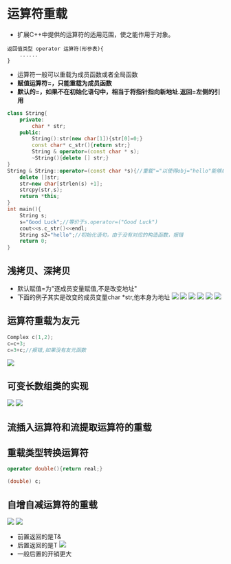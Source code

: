 # 运算符重载
- 扩展C++中提供的运算符的适用范围，使之能作用于对象。
```
返回值类型 operator 运算符(形参表){
    ......
}
```

- 运算符一般可以重载为成员函数或者全局函数
- **赋值运算符=，只能重载为成员函数**
- **默认的=，如果不在初始化语句中，相当于将指针指向新地址.返回=左侧的引用**
```c++
class String{
    private:
        char * str;
    public:
        String():str(new char[1]){str[0]=0;}
        const char* c_str(){return str;}
        String & operator=(const char * s);
        ~String(){delete [] str;}
}
String & String::operator=(const char *s){//重载"="以使得obj="hello"能够成立,一个是String一个是const char *
    delete []str;
    str=new char[strlen(s) +1];
    strcpy(str,s);
    return *this;
}
int main(){
    String s;
    s="Good Luck";//等价于s.operator=("Good Luck")
    cout<<s.c_str()<<endl;
    String s2="hello";//初始化语句，由于没有对应的构造函数，报错
    return 0;
}
```

## 浅拷贝、深拷贝
- 默认赋值=为"逐成员变量赋值,不是改变地址"
- 下面的例子其实是改变的成员变量char *str,他本身为地址
![](imgs/浅拷贝与深拷贝1.png)
![](imgs/浅拷贝与深拷贝2.png)
![](imgs/浅拷贝与深拷贝3.png)
![](imgs/浅拷贝与深拷贝4.png)
![](imgs/浅拷贝与深拷贝5.png)
![](imgs/浅拷贝与深拷贝6.png)

## 运算符重载为友元
```c++
Complex c(1,2);
c=c+3;
c=3+c;//报错,如果没有友元函数
```
![](imgs/运算符友元.png)

## 可变长数组类的实现
![](imgs/可变长数组1.png)
![](imgs/可变长数组2.png)

## 流插入运算符和流提取运算符的重载
## 重载类型转换运算符
```c++
operator double(){return real;}

(double) c;
```
## 自增自减运算符的重载
![](imgs/自增自减运算符的重载1.png)
![](imgs/自增自减运算符的重载2.png)
- 前置返回的是T&
- 后置返回的是T
![](imgs/自增运算符exam.png)
- 一般后置的开销更大
